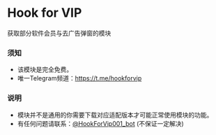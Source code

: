 # Hook for VIP

获取部分软件会员与去广告弹窗的模块

### 须知

- 该模块是完全免费。
- 唯一Telegram频道：https://t.me/hookforvip

### 说明

- 模块并不是通用的你需要下载对应适配版本才可能正常使用模块的功能。
- 有任何问题请联系：[@HookForVip001_bot](https://t.me/HookForVip001_bot) (不保证一定解决)
